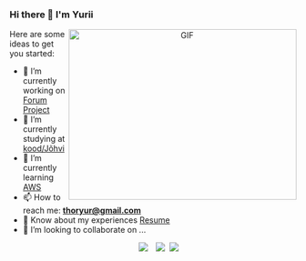 ### Hi there 👋 I'm Yurii

<!--
**Pomog/Pomog** is a ✨ _special_ ✨ repository because its `README.md` (this file) appears on your GitHub profile.
-->

<a target="_blank" align="center">
  <img align="right" top="500" height="300" width="400" alt="GIF" src="https://media.giphy.com/media/SWoSkN6DxTszqIKEqv/giphy.gif">
</a>

Here are some ideas to get you started:

- 🔭 I’m currently working on <a href="https://github.com/Pomog/ForumFFF" target="blank">Forum Project</a>
- 🧐 I’m currently studying at <a href="https://kood.tech/" target="blank">kood/Jõhvi</a>
- 🌱 I’m currently learning <a href="https://aws.amazon.com/" target="blank">AWS</a>
- 📫 How to reach me: **thoryur@gmail.com**
- 📄 Know about my experiences <a href="https://pomog.github.io/resume/" target="blank">Resume</a>
- 👯 I’m looking to collaborate on ...

<p align="center">

<div align="center"  class="icons-social" style="margin-left: 10px;">
 
<a style="margin-left: 10px;"  target="_blank" href="https://www.linkedin.com/in/yuriipanasiuk1983/">
<img src="https://img.icons8.com/doodle/40/000000/linkedin--v2.png"></a>

<a style="margin-left: 10px;" target="_blank" href="https://www.youtube.com/@PomogB">
<img src="https://img.icons8.com/doodle/1x/youtube--v2.png" ></a>
      
<a style="margin-left: 5px;" target="_blank" href="https://pomog.github.io/resume/">
<img src="https://img.icons8.com/bubbles/50/resume.png"></a>
     
</div>
</p>

